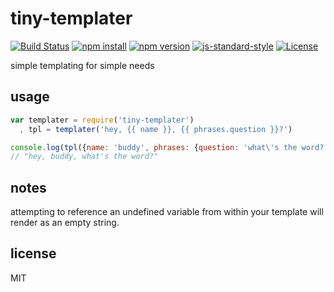 # tiny-templater

[![Build Status](http://img.shields.io/travis/jarofghosts/tiny-templater.svg?style=flat-square)](https://travis-ci.org/jarofghosts/tiny-templater)
[![npm install](http://img.shields.io/npm/dm/tiny-templater.svg?style=flat-square)](https://www.npmjs.org/package/tiny-templater)
[![npm version](https://img.shields.io/npm/v/tiny-templater.svg?style=flat-square)](https://www.npmjs.org/package/tiny-templater)
[![js-standard-style](https://img.shields.io/badge/code%20style-standard-brightgreen.svg?style=flat-square)](https://github.com/feross/standard)
[![License](https://img.shields.io/npm/l/tiny-templater.svg?style=flat-square)](https://github.com/jarofghosts/tiny-templater/blob/master/LICENSE)

simple templating for simple needs

## usage

```javascript
var templater = require('tiny-templater')
  , tpl = templater('hey, {{ name }}, {{ phrases.question }}?')

console.log(tpl({name: 'buddy', phrases: {question: 'what\'s the word?'}}))
// "hey, buddy, what's the word?"
```

## notes

attempting to reference an undefined variable from within your template will
render as an empty string.

## license

MIT
